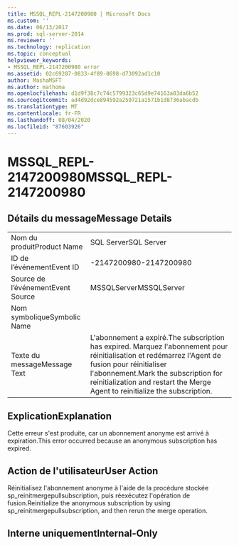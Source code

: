 ```yaml
---
title: MSSQL_REPL-2147200980 | Microsoft Docs
ms.custom: ''
ms.date: 06/13/2017
ms.prod: sql-server-2014
ms.reviewer: ''
ms.technology: replication
ms.topic: conceptual
helpviewer_keywords:
- MSSQL_REPL-2147200980 error
ms.assetid: 02c69287-0833-4f89-8698-d73092ad1c10
author: MashaMSFT
ms.author: mathoma
ms.openlocfilehash: d1d9f38c7c74c5799323c65d9e74163a83da6b52
ms.sourcegitcommit: ad4d92dce894592a259721a1571b1d8736abacdb
ms.translationtype: MT
ms.contentlocale: fr-FR
ms.lasthandoff: 08/04/2020
ms.locfileid: "87603926"
---
```

# <a name="mssql_repl-2147200980"></a><span data-ttu-id="0e078-102">MSSQL_REPL-2147200980</span><span class="sxs-lookup"><span data-stu-id="0e078-102">MSSQL_REPL-2147200980</span></span>
    
## <a name="message-details"></a><span data-ttu-id="0e078-103">Détails du message</span><span class="sxs-lookup"><span data-stu-id="0e078-103">Message Details</span></span>  
  
|||  
|-|-|  
|<span data-ttu-id="0e078-104">Nom du produit</span><span class="sxs-lookup"><span data-stu-id="0e078-104">Product Name</span></span>|<span data-ttu-id="0e078-105">SQL Server</span><span class="sxs-lookup"><span data-stu-id="0e078-105">SQL Server</span></span>|  
|<span data-ttu-id="0e078-106">ID de l’événement</span><span class="sxs-lookup"><span data-stu-id="0e078-106">Event ID</span></span>|<span data-ttu-id="0e078-107">-2147200980</span><span class="sxs-lookup"><span data-stu-id="0e078-107">-2147200980</span></span>|  
|<span data-ttu-id="0e078-108">Source de l’événement</span><span class="sxs-lookup"><span data-stu-id="0e078-108">Event Source</span></span>|<span data-ttu-id="0e078-109">MSSQLServer</span><span class="sxs-lookup"><span data-stu-id="0e078-109">MSSQLServer</span></span>|  
|<span data-ttu-id="0e078-110">Nom symbolique</span><span class="sxs-lookup"><span data-stu-id="0e078-110">Symbolic Name</span></span>||  
|<span data-ttu-id="0e078-111">Texte du message</span><span class="sxs-lookup"><span data-stu-id="0e078-111">Message Text</span></span>|<span data-ttu-id="0e078-112">L'abonnement a expiré.</span><span class="sxs-lookup"><span data-stu-id="0e078-112">The subscription has expired.</span></span> <span data-ttu-id="0e078-113">Marquez l'abonnement pour réinitialisation et redémarrez l'Agent de fusion pour réinitialiser l'abonnement.</span><span class="sxs-lookup"><span data-stu-id="0e078-113">Mark the subscription for reinitialization and restart the Merge Agent to reinitialize the subscription.</span></span>|  
  
## <a name="explanation"></a><span data-ttu-id="0e078-114">Explication</span><span class="sxs-lookup"><span data-stu-id="0e078-114">Explanation</span></span>  
 <span data-ttu-id="0e078-115">Cette erreur s'est produite, car un abonnement anonyme est arrivé à expiration.</span><span class="sxs-lookup"><span data-stu-id="0e078-115">This error occurred because an anonymous subscription has expired.</span></span>  
  
## <a name="user-action"></a><span data-ttu-id="0e078-116">Action de l'utilisateur</span><span class="sxs-lookup"><span data-stu-id="0e078-116">User Action</span></span>  
 <span data-ttu-id="0e078-117">Réinitialisez l'abonnement anonyme à l'aide de la procédure stockée sp_reinitmergepullsubscription, puis réexécutez l'opération de fusion.</span><span class="sxs-lookup"><span data-stu-id="0e078-117">Reinitialize the anonymous subscription by using sp_reinitmergepullsubscription, and then rerun the merge operation.</span></span>  
  
## <a name="internal-only"></a><span data-ttu-id="0e078-118">Interne uniquement</span><span class="sxs-lookup"><span data-stu-id="0e078-118">Internal-Only</span></span>  
  
